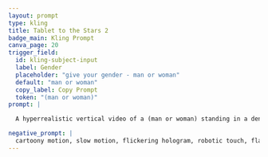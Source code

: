 ```yaml
---
layout: prompt
type: kling
title: Tablet to the Stars 2
badge_main: Kling Prompt
canva_page: 20
trigger_field:
  id: kling-subject-input
  label: Gender
  placeholder: "give your gender - man or woman"
  default: "man or woman"
  copy_label: Copy Prompt
  token: "(man or woman)"
prompt: |

  A hyperrealistic vertical video of a (man or woman) standing in a dense green forest, holding a sleek tablet. With a gentle tap, the device emits a subtle pulse before projecting a vertical column of light skyward in smooth, natural motion. Above the treetops, the beam unfurls into a floating alien interface filled with orbiting structures, star maps, and spiraling encrypted data. Leaves shimmer briefly from the energy while faint ripples of light reflect off the (man or woman)'s upper body. They smile with wonder, clearly aware they've awakened technology far beyond human design. The projection hovers and rotates fluidly, offering a glimpse into an advanced alien civilization. Natural and realistic motion throughout.

negative_prompt: |
  cartoony motion, slow motion, flickering hologram, robotic touch, flat lighting, stiff reaction, pixelation, floating glitches, glitchy beam, jerky camera movement, harsh light pulses, frozen leaves
---
```

